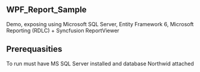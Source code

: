 ## WPF_Report_Sample
Demo, exposing using Microsoft SQL Server, Entity Framework 6, Microsoft Reporting (RDLC) + Syncfusion ReportViewer

## Prerequasities
To run must have MS SQL Server installed and database Northwid attached   
